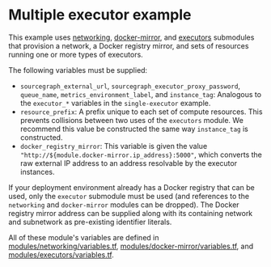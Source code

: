 # Multiple executor example

This example uses [networking](https://registry.terraform.io/modules/sourcegraph/executors/google/5.5.0.1/submodules/networking), [docker-mirror](https://registry.terraform.io/modules/sourcegraph/executors/google/5.5.0.1/submodules/docker-mirror), and [executors](https://registry.terraform.io/modules/sourcegraph/executors/google/5.5.0.1/submodules/executors) submodules that provision a network, a Docker registry mirror, and sets of resources running one or more types of executors.

The following variables must be supplied:

- `sourcegraph_external_url`, `sourcegraph_executor_proxy_password`, `queue_name`, `metrics_environment_label`, and `instance_tag`: Analogous to the `executor_*` variables in the `single-executor` example.
- `resource_prefix`: A prefix unique to each set of compute resources. This prevents collisions between two uses of the `executors` module. We recommend this value be constructed the same way `instance_tag` is constructed.
- `docker_registry_mirror`: This variable is given the value `"http://${module.docker-mirror.ip_address}:5000"`, which converts the raw external IP address to an address resolvable by the executor instances.

If your deployment environment already has a Docker registry that can be used, only the `executor` submodule must be used (and references to the `networking` and `docker-mirror` modules can be dropped). The Docker registry mirror address can be supplied along with its containing network and subnetwork as pre-existing identifier literals.

All of these module's variables are defined in [modules/networking/variables.tf](https://github.com/sourcegraph/terraform-google-executors/blob/v5.5.0.1/modules/networking/variables.tf), [modules/docker-mirror/variables.tf](https://github.com/sourcegraph/terraform-google-executors/blob/v5.5.0.1/modules/docker-mirror/variables.tf), and [modules/executors/variables.tf](https://github.com/sourcegraph/terraform-google-executors/blob/v5.5.0.1/modules/executors/variables.tf).
